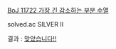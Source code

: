 [BoJ 11722 가장 긴 감소하는 부분 수열](https://www.acmicpc.net/problem/11722)

solved.ac SILVER II

결과 : [맞았습니다!!](http://boj.kr/a6ef6b746dd7449fb782e26edbfc0b08)
